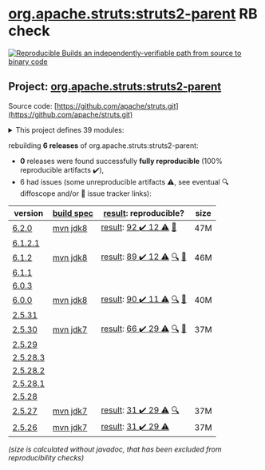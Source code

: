 [org.apache.struts:struts2-parent](https://central.sonatype.com/artifact/org.apache.struts/struts2-parent/6.2.0/versions) RB check
=======

[![Reproducible Builds](https://reproducible-builds.org/images/logos/rb.svg) an independently-verifiable path from source to binary code](https://reproducible-builds.org/)

## Project: [org.apache.struts:struts2-parent](https://central.sonatype.com/artifact/org.apache.struts/struts2-parent/6.2.0/versions)

Source code: [https://github.com/apache/struts.git](https://github.com/apache/struts.git)

<details><summary>This project defines 39 modules:</summary>

* [org.apache.struts:struts2-apps](https://central.sonatype.com/artifact/org.apache.struts/struts2-apps/6.2.0)
* [org.apache.struts:struts2-assembly](https://central.sonatype.com/artifact/org.apache.struts/struts2-assembly/6.2.0)
* [org.apache.struts:struts2-async-plugin](https://central.sonatype.com/artifact/org.apache.struts/struts2-async-plugin/6.2.0)
* [org.apache.struts:struts2-bean-validation-plugin](https://central.sonatype.com/artifact/org.apache.struts/struts2-bean-validation-plugin/6.2.0)
* [org.apache.struts:struts2-bom](https://central.sonatype.com/artifact/org.apache.struts/struts2-bom/6.2.0)
* [org.apache.struts:struts2-cdi-plugin](https://central.sonatype.com/artifact/org.apache.struts/struts2-cdi-plugin/6.2.0)
* [org.apache.struts:struts2-config-browser-plugin](https://central.sonatype.com/artifact/org.apache.struts/struts2-config-browser-plugin/6.2.0)
* [org.apache.struts:struts2-convention-plugin](https://central.sonatype.com/artifact/org.apache.struts/struts2-convention-plugin/6.2.0)
* [org.apache.struts:struts2-core](https://central.sonatype.com/artifact/org.apache.struts/struts2-core/6.2.0)
* [org.apache.struts:struts2-dwr-plugin](https://central.sonatype.com/artifact/org.apache.struts/struts2-dwr-plugin/6.2.0)
* [org.apache.struts:struts2-embeddedjsp-plugin](https://central.sonatype.com/artifact/org.apache.struts/struts2-embeddedjsp-plugin/6.2.0)
* [org.apache.struts:struts2-gxp-plugin](https://central.sonatype.com/artifact/org.apache.struts/struts2-gxp-plugin/6.2.0)
* [org.apache.struts:struts2-jasperreports-plugin](https://central.sonatype.com/artifact/org.apache.struts/struts2-jasperreports-plugin/6.2.0)
* [org.apache.struts:struts2-javatemplates-plugin](https://central.sonatype.com/artifact/org.apache.struts/struts2-javatemplates-plugin/6.2.0)
* [org.apache.struts:struts2-jfreechart-plugin](https://central.sonatype.com/artifact/org.apache.struts/struts2-jfreechart-plugin/6.2.0)
* [org.apache.struts:struts2-json-plugin](https://central.sonatype.com/artifact/org.apache.struts/struts2-json-plugin/6.2.0)
* [org.apache.struts:struts2-junit-plugin](https://central.sonatype.com/artifact/org.apache.struts/struts2-junit-plugin/6.2.0)
* [org.apache.struts:struts2-osgi-admin-bundle](https://central.sonatype.com/artifact/org.apache.struts/struts2-osgi-admin-bundle/6.2.0)
* [org.apache.struts:struts2-osgi-bundles](https://central.sonatype.com/artifact/org.apache.struts/struts2-osgi-bundles/6.2.0)
* [org.apache.struts:struts2-osgi-demo-bundle](https://central.sonatype.com/artifact/org.apache.struts/struts2-osgi-demo-bundle/6.2.0)
* [org.apache.struts:struts2-osgi-plugin](https://central.sonatype.com/artifact/org.apache.struts/struts2-osgi-plugin/6.2.0)
* [org.apache.struts:struts2-oval-plugin](https://central.sonatype.com/artifact/org.apache.struts/struts2-oval-plugin/6.2.0)
* [org.apache.struts:struts2-parent](https://central.sonatype.com/artifact/org.apache.struts/struts2-parent/6.2.0)
* [org.apache.struts:struts2-pell-multipart-plugin](https://central.sonatype.com/artifact/org.apache.struts/struts2-pell-multipart-plugin/6.2.0)
* [org.apache.struts:struts2-plexus-plugin](https://central.sonatype.com/artifact/org.apache.struts/struts2-plexus-plugin/6.2.0)
* [org.apache.struts:struts2-plugins](https://central.sonatype.com/artifact/org.apache.struts/struts2-plugins/6.2.0)
* [org.apache.struts:struts2-portlet-mocks-plugin](https://central.sonatype.com/artifact/org.apache.struts/struts2-portlet-mocks-plugin/6.2.0)
* [org.apache.struts:struts2-portlet-plugin](https://central.sonatype.com/artifact/org.apache.struts/struts2-portlet-plugin/6.2.0)
* [org.apache.struts:struts2-portlet-tiles-plugin](https://central.sonatype.com/artifact/org.apache.struts/struts2-portlet-tiles-plugin/6.2.0)
* [org.apache.struts:struts2-rest-plugin](https://central.sonatype.com/artifact/org.apache.struts/struts2-rest-plugin/6.2.0)
* [org.apache.struts:struts2-rest-showcase](https://central.sonatype.com/artifact/org.apache.struts/struts2-rest-showcase/6.2.0)
* [org.apache.struts:struts2-showcase](https://central.sonatype.com/artifact/org.apache.struts/struts2-showcase/6.2.0)
* [org.apache.struts:struts2-sitegraph-plugin](https://central.sonatype.com/artifact/org.apache.struts/struts2-sitegraph-plugin/6.2.0)
* [org.apache.struts:struts2-sitemesh-plugin](https://central.sonatype.com/artifact/org.apache.struts/struts2-sitemesh-plugin/6.2.0)
* [org.apache.struts:struts2-spring-plugin](https://central.sonatype.com/artifact/org.apache.struts/struts2-spring-plugin/6.2.0)
* [org.apache.struts:struts2-testng-plugin](https://central.sonatype.com/artifact/org.apache.struts/struts2-testng-plugin/6.2.0)
* [org.apache.struts:struts2-tiles-plugin](https://central.sonatype.com/artifact/org.apache.struts/struts2-tiles-plugin/6.2.0)
* [org.apache.struts:struts2-velocity-plugin](https://central.sonatype.com/artifact/org.apache.struts/struts2-velocity-plugin/6.2.0)
* [org.apache.struts:struts2-xslt-plugin](https://central.sonatype.com/artifact/org.apache.struts/struts2-xslt-plugin/6.2.0)
</details>

rebuilding **6 releases** of org.apache.struts:struts2-parent:
- **0** releases were found successfully **fully reproducible** (100% reproducible artifacts :heavy_check_mark:),
- 6 had issues (some unreproducible artifacts :warning:, see eventual :mag: diffoscope and/or :memo: issue tracker links):

| version | [build spec](/BUILDSPEC.md) | [result](https://reproducible-builds.org/docs/jvm/): reproducible? | size |
| -- | --------- | ------ | -- |
| [6.2.0](https://central.sonatype.com/artifact/org.apache.struts/struts2-parent/6.2.0/pom) | [mvn jdk8](struts2-6.2.0.buildspec) | [result](struts2-parent-6.2.0.buildinfo): [92 :heavy_check_mark:  12 :warning:](struts2-parent-6.2.0.buildcompare) [:memo:](https://github.com/apache/struts/pull/696) | 47M |
| [6.1.2.1](https://central.sonatype.com/artifact/org.apache.struts/struts2-parent/6.1.2.1/pom) | | | |
| [6.1.2](https://central.sonatype.com/artifact/org.apache.struts/struts2-parent/6.1.2/pom) | [mvn jdk8](struts2-6.1.2.buildspec) | [result](struts2-parent-6.1.2.buildinfo): [89 :heavy_check_mark:  12 :warning:](struts2-parent-6.1.2.buildcompare) [:mag:](struts2-parent-6.1.2.diffoscope) [:memo:](https://github.com/apache/struts/pull/696) | 46M |
| [6.1.1](https://central.sonatype.com/artifact/org.apache.struts/struts2-parent/6.1.1/pom) | | | |
| [6.0.3](https://central.sonatype.com/artifact/org.apache.struts/struts2-parent/6.0.3/pom) | | | |
| [6.0.0](https://central.sonatype.com/artifact/org.apache.struts/struts2-parent/6.0.0/pom) | [mvn jdk8](struts2-6.0.0.buildspec) | [result](struts2-parent-6.0.0.buildinfo): [90 :heavy_check_mark:  11 :warning:](struts2-parent-6.0.0.buildcompare) [:mag:](struts2-parent-6.0.0.diffoscope) [:memo:](https://github.com/apache/struts/pull/696) | 40M |
| [2.5.31](https://central.sonatype.com/artifact/org.apache.struts/struts2-parent/2.5.31/pom) | | | |
| [2.5.30](https://central.sonatype.com/artifact/org.apache.struts/struts2-parent/2.5.30/pom) | [mvn jdk7](struts2-2.5.30.buildspec) | [result](struts2-parent-2.5.30.buildinfo): [66 :heavy_check_mark:  29 :warning:](struts2-parent-2.5.30.buildcompare) [:mag:](struts2-parent-2.5.30.diffoscope) [:memo:](https://github.com/apache/struts/pull/555) | 37M |
| [2.5.29](https://central.sonatype.com/artifact/org.apache.struts/struts2-parent/2.5.29/pom) | | | |
| [2.5.28.3](https://central.sonatype.com/artifact/org.apache.struts/struts2-parent/2.5.28.3/pom) | | | |
| [2.5.28.2](https://central.sonatype.com/artifact/org.apache.struts/struts2-parent/2.5.28.2/pom) | | | |
| [2.5.28.1](https://central.sonatype.com/artifact/org.apache.struts/struts2-parent/2.5.28.1/pom) | | | |
| [2.5.28](https://central.sonatype.com/artifact/org.apache.struts/struts2-parent/2.5.28/pom) | | | |
| [2.5.27](https://central.sonatype.com/artifact/org.apache.struts/struts2-parent/2.5.27/pom) | [mvn jdk7](struts2-2.5.27.buildspec) | [result](struts2-assembly-2.5.27.buildinfo): [31 :heavy_check_mark:  29 :warning:](struts2-assembly-2.5.27.buildcompare) [:mag:](struts2-assembly-2.5.27.diffoscope) | 37M |
| [2.5.26](https://central.sonatype.com/artifact/org.apache.struts/struts2-parent/2.5.26/pom) | [mvn jdk7](struts2-2.5.26.buildspec) | [result](struts2-assembly-2.5.26.buildinfo): [31 :heavy_check_mark:  29 :warning:](struts2-assembly-2.5.26.buildcompare) | 37M |

<i>(size is calculated without javadoc, that has been excluded from reproducibility checks)</i>
